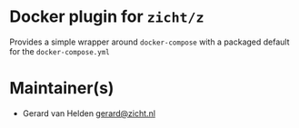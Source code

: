 # Docker plugin for `zicht/z` 

Provides a simple wrapper around `docker-compose` with a packaged default for
the `docker-compose.yml`

# Maintainer(s)
* Gerard van Helden <gerard@zicht.nl>
